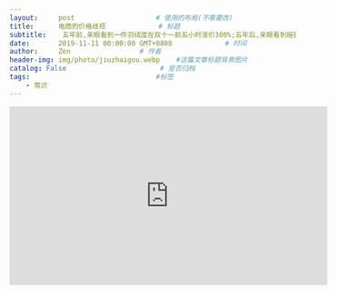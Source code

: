 ```yaml
---
layout:     post                    # 使用的布局(不需要改)
title:      电商的价格歧视             # 标题
subtitle:    五年前,亲眼看到一件羽绒度在双十一前五小时涨价300%;五年后,亲眼看到赔钱大甩卖的笔记本电脑比上个月贵了200 #副标题
date:       2019-11-11 00:00:00 GMT+0800             # 时间
author:     Zen                 # 作者
header-img: img/photo/jiuzhaigou.webp    #这篇文章标题背景图片
catalog: False                       # 是否归档
tags:                               #标签
    - 常识
---
```


<iframe width="560" height="315" src="https://www.youtube.com/embed/CDORrtQu3fE" frameborder="0" allow="accelerometer; autoplay; encrypted-media; gyroscope; picture-in-picture" allowfullscreen></iframe>
